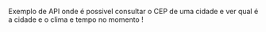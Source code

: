 Exemplo de API onde é possivel consultar o CEP de uma cidade e ver qual é a cidade e o clima e tempo no momento !
